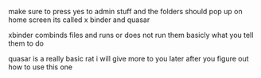 make sure to press yes to admin stuff and the folders should pop up on home screen its called x binder and quasar       

xbinder combinds files and runs or does not run them basicly what you tell them to do

quasar is a really basic rat i will give more to you later after you figure out how to use this one

